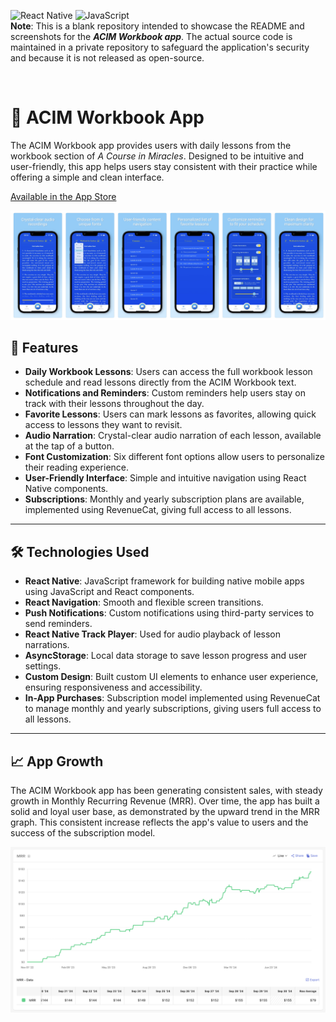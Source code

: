 ![React Native](https://img.shields.io/badge/React%20Native-blue.svg)
![JavaScript](https://img.shields.io/badge/JavaScript-yellow.svg)
<br/>
**Note**: This is a blank repository intended to showcase the README and screenshots for the ***ACIM Workbook app***.
The actual source code is maintained in a private repository to safeguard the application's security and because it is not released as open-source.

<br/>

# 📖 ACIM Workbook App

The ACIM Workbook app provides users with daily lessons from the workbook section of *A Course in Miracles*. Designed to be intuitive and user-friendly, this app helps users stay consistent with their practice while offering a simple and clean interface.

[Available in the App Store](https://apple.co/4cWbCfY)  

![AppStore Screenshots](./appstore_screenshots.png)

## 🌟 Features

- **Daily Workbook Lessons**: Users can access the full workbook lesson schedule and read lessons directly from the ACIM Workbook text.
- **Notifications and Reminders**: Custom reminders help users stay on track with their lessons throughout the day.
- **Favorite Lessons**: Users can mark lessons as favorites, allowing quick access to lessons they want to revisit.
- **Audio Narration**: Crystal-clear audio narration of each lesson, available at the tap of a button.
- **Font Customization**: Six different font options allow users to personalize their reading experience.
- **User-Friendly Interface**: Simple and intuitive navigation using React Native components.
- **Subscriptions**: Monthly and yearly subscription plans are available, implemented using RevenueCat, giving full access to all lessons.

---

## 🛠️ Technologies Used

- **React Native**: JavaScript framework for building native mobile apps using JavaScript and React components.
- **React Navigation**: Smooth and flexible screen transitions.
- **Push Notifications**: Custom notifications using third-party services to send reminders.
- **React Native Track Player**: Used for audio playback of lesson narrations.
- **AsyncStorage**: Local data storage to save lesson progress and user settings.
- **Custom Design**: Built custom UI elements to enhance user experience, ensuring responsiveness and accessibility.
- **In-App Purchases**: Subscription model implemented using RevenueCat to manage monthly and yearly subscriptions, giving users full access to all lessons.

---

## 📈 App Growth

The ACIM Workbook app has been generating consistent sales, with steady growth in Monthly Recurring Revenue (MRR). Over time, the app has built a solid and loyal user base, as demonstrated by the upward trend in the MRR graph. This consistent increase reflects the app's value to users and the success of the subscription model.

![RevenueCat Screenshot](./revenuecat_screenshot.png)
